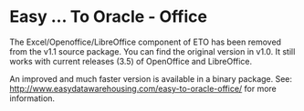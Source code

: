 Easy ... To Oracle - Office===========================The Excel/Openoffice/LibreOffice component of ETO has been removed from the v1.1 sourcepackage. You can find the original version in v1.0. It still works with current releases(3.5) of OpenOffice and LibreOffice.An improved and much faster version is available in a binary package. See:http://www.easydatawarehousing.com/easy-to-oracle-office/for more information.